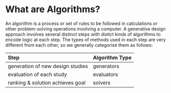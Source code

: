 # What are Algorithms?

An algorithm is a process or set of rules to be followed in calculations or other problem-solving operations involving a computer.  A generative design approach involves several distinct steps with distict kinds of algorithms to encode logic at each step. The types of methods used in each step are very different from each other, so we generally categorise them as follows:

| Step | Algorithm Type |	
| :--- | :--- |	
| generation of new design studies | generators |	
| evaluation of each study | evaluators |	
| ranking & solution achieves goal | solvers |
